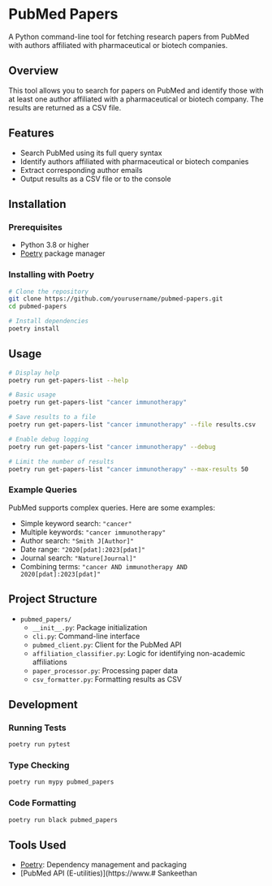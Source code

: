 
# PubMed Papers

A Python command-line tool for fetching research papers from PubMed with authors affiliated with pharmaceutical or biotech companies.

## Overview

This tool allows you to search for papers on PubMed and identify those with at least one author affiliated with a pharmaceutical or biotech company. The results are returned as a CSV file.

## Features

- Search PubMed using its full query syntax
- Identify authors affiliated with pharmaceutical or biotech companies
- Extract corresponding author emails
- Output results as a CSV file or to the console

## Installation

### Prerequisites

- Python 3.8 or higher
- [Poetry](https://python-poetry.org/docs/#installation) package manager

### Installing with Poetry

```bash
# Clone the repository
git clone https://github.com/yourusername/pubmed-papers.git
cd pubmed-papers

# Install dependencies
poetry install
```

## Usage

```bash
# Display help
poetry run get-papers-list --help

# Basic usage
poetry run get-papers-list "cancer immunotherapy"

# Save results to a file
poetry run get-papers-list "cancer immunotherapy" --file results.csv

# Enable debug logging
poetry run get-papers-list "cancer immunotherapy" --debug

# Limit the number of results
poetry run get-papers-list "cancer immunotherapy" --max-results 50
```

### Example Queries

PubMed supports complex queries. Here are some examples:

- Simple keyword search: `"cancer"`
- Multiple keywords: `"cancer immunotherapy"`
- Author search: `"Smith J[Author]"`
- Date range: `"2020[pdat]:2023[pdat]"`
- Journal search: `"Nature[Journal]"`
- Combining terms: `"cancer AND immunotherapy AND 2020[pdat]:2023[pdat]"`

## Project Structure

- `pubmed_papers/`
  - `__init__.py`: Package initialization
  - `cli.py`: Command-line interface
  - `pubmed_client.py`: Client for the PubMed API
  - `affiliation_classifier.py`: Logic for identifying non-academic affiliations
  - `paper_processor.py`: Processing paper data
  - `csv_formatter.py`: Formatting results as CSV

## Development

### Running Tests

```bash
poetry run pytest
```

### Type Checking

```bash
poetry run mypy pubmed_papers
```

### Code Formatting

```bash
poetry run black pubmed_papers
```

## Tools Used

- [Poetry](https://python-poetry.org/): Dependency management and packaging
- [PubMed API (E-utilities)](https://www.# Sankeethan
